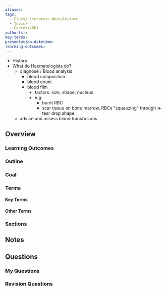 ```yaml
---
aliases: 
tags:
  - Class/Literature-Note/Lecture
  - Topic/-
  - Context/MD1
author(s): 
key-terms: 
presentation-datetime: 
learning-outcomes:
---
```


- History
- What do Haematologists do?
	- diagnose / Blood analysis
		- blood composition
		- blood count
		- blood film
			- factors: size, shape, nucleus
			- e.g. 
				- burnt RBC
				- scar tissue on bone marrow, RBCs "squeezing" through => tear drop shape
	- advice and assess blood transfusions
## Overview
### Learning Outcomes

### Outline

### Goal

### Terms
#### Key Terms

#### Other Terms

### Sections


## Notes


## Questions

### My Questions
### Revision Questions





